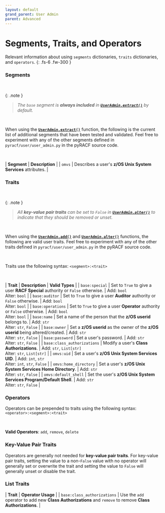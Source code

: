 ```yaml
---
layout: default
grand_parent: User Admin
parent: Advanced
---
```


# Segments, Traits, and Operators

Relevant information about using `segments` dictionaries, `traits` dictionaries, and `operators`.
{: .fs-6 .fw-300 }

### Segments

&nbsp;

{: .note }
> _The `base` segment is **always included** in **[`UserAdmin.extract()`](../../standard/extract#useradminextract)** by default._

&nbsp;

When using the **[`UserAdmin.extract()`](../../standard/extract#useradminextract)** function, the following is the current list of additional segments that have been tested and validated. Feel free to experiment with any of the other segments defined in `pyracf/user/user_admin.py` in the pyRACF source code.

&nbsp;

| **Segment** | **Description** |
| `omvs` | Describes a user's **z/OS Unix System Services** attributes. |

### Traits

&nbsp;

{: .note }
> _All **key-value pair traits** can be set to `False` in **[`UserAdmin.alter()`](../alter#useradminalter)** to indicate that they should be removed or unset._

&nbsp;

When using the **[`UserAdmin.add()`](../add#useradminadd)** and **[`UserAdmin.alter()`](../alter#useradminalter)** functions, the following are valid user traits. Feel free to experiment with any of the other traits defined in `pyracf/user/user_admin.py` in the pyRACF source code.

&nbsp;

Traits use the following syntax: `<segment>:<trait>`

&nbsp;

| **Trait** | **Description** | **Valid Types** |
| `base:special` | Set to `True` to give a user **RACF Special** authority or `False` otherwise. | Add: `bool`<br>Alter: `bool` |
| `base:auditor` | Set to `True` to give a user **Auditor** authority or `False` otherwise. | Add: `bool`<br>Alter: `bool` |
| `base:operations` | Set to `True` to give a user **Operator** authority or `False` otherwise. | Add: `bool`<br>Alter: `bool` |
| `base:name` | Set a name of the person that the **z/OS userid** belongs to. | Add: `str`<br>Alter: `str`, `False` |
| `base:owner` | Set a **z/OS userid** as the owner of the **z/OS userid** being altered/created. | Add: `str`<br>Alter: `str`, `False` |
| `base:password` | Set a user's password. | Add: `str`<br>Alter: `str`, `False` |
| `base:class_authorizations` | Modify a user's **Class Authorizations**. | Add: `str`, `List[str]`<br>Alter: `str`, `List[str]` |
| `omvs:uid` | Set a user's **z/OS Unix System Services UID**. | Add: `int`, `str`<br>Alter: `int`, `str`, `False` |
| `omvs:home_directory` | Set a user's **z/OS Unix System Services Home Directory**. | Add: `str`<br>Alter: `str`, `False` |
| `omvs:default_shell` | Set the user's **z/OS Unix System Services Program/Default Shell**. | Add: `str`<br>Alter: `str`, `False` |

### Operators

Operators can be prepended to traits using the following syntax: `<operator>:<segment>:<trait>`

&nbsp;

**Valid Operators**: `add`, `remove`, `delete`

### Key-Value Pair Traits

Operators are generally not needed for **key-value pair traits**. For key-value pair traits, setting the value to a non-`False` value with no operator will generally set or overwrite the trait and setting the value to `False` will generally unset or disable the trait.

### List Traits

| **Trait** | **Operator Usage** |
| `base:class_authorizations` | Use the `add` operator to add new **Class Authorizations** and `remove` to remove **Class Authorizations**. |